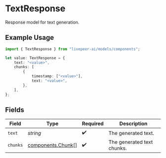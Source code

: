 # TextResponse

Response model for text generation.

## Example Usage

```typescript
import { TextResponse } from "livepeer-ai/models/components";

let value: TextResponse = {
    text: "<value>",
    chunks: [
        {
            timestamp: ["<value>"],
            text: "<value>",
        },
    ],
};
```

## Fields

| Field                                                  | Type                                                   | Required                                               | Description                                            |
| ------------------------------------------------------ | ------------------------------------------------------ | ------------------------------------------------------ | ------------------------------------------------------ |
| `text`                                                 | *string*                                               | :heavy_check_mark:                                     | The generated text.                                    |
| `chunks`                                               | [components.Chunk](../../models/components/chunk.md)[] | :heavy_check_mark:                                     | The generated text chunks.                             |